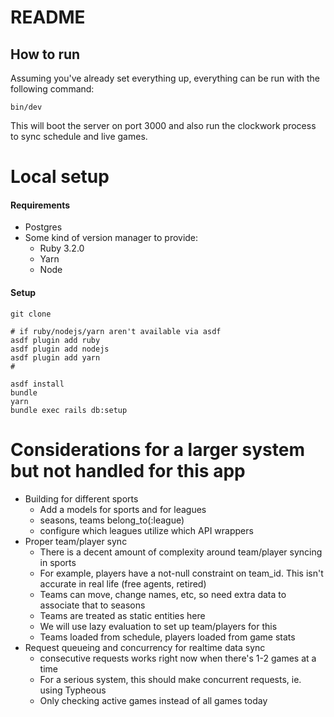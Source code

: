 # README

## How to run

Assuming you've already set everything up, everything can be run with the following command:

```
bin/dev
```

This will boot the server on port 3000 and also run the clockwork process to sync schedule and live games.

# Local setup

#### Requirements

* Postgres
* Some kind of version manager to provide:
  - Ruby 3.2.0
  - Yarn
  - Node

#### Setup

```
git clone

# if ruby/nodejs/yarn aren't available via asdf
asdf plugin add ruby
asdf plugin add nodejs
asdf plugin add yarn
# 

asdf install
bundle
yarn
bundle exec rails db:setup

```

# Considerations for a larger system but not handled for this app

* Building for different sports
  - Add a models for sports and for leagues
  - seasons, teams belong_to(:league)
  - configure which leagues utilize which API wrappers
* Proper team/player sync
  - There is a decent amount of complexity around team/player syncing in sports
  - For example, players have a not-null constraint on team_id. This isn't accurate in real life (free agents, retired)
  - Teams can move, change names, etc, so need extra data to associate that to seasons
  - Teams are treated as static entities here
  - We will use lazy evaluation to set up team/players for this
  - Teams loaded from schedule, players loaded from game stats
* Request queueing and concurrency for realtime data sync
  - consecutive requests works right now when there's 1-2 games at a time
  - For a serious system, this should make concurrent requests, ie. using Typheous
  - Only checking active games instead of all games today
